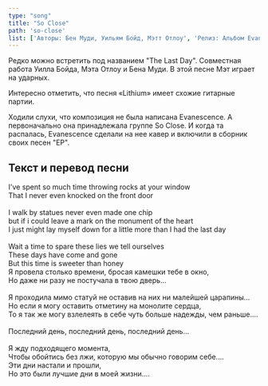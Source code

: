 ```yaml
---
type: "song"
title: "So Close"
path: 'so-close'
list: ['Авторы: Бен Муди, Уильям Бойд, Мэтт Отлоу', 'Релиз: Альбом Evanescence EP (Трек #5).', 'Дата записи: 1998.', 'Продолжительность: 4:23']
---
```


Редко можно встретить под названием "The Last Day". Совместная работа Уилла Бойда, Мэта Отлоу и Бена Муди. В этой песне Мэт играет на ударных.

Интересно отметить, что песня «Lithium» имеет схожие гитарные партии.

Ходили слухи, что композиция не была написана Evanescence. А первоначально она принадлежала группе So Close. И когда та распалась, Evanescence сделали на нее кавер и включили в сборник своих песен "ЕР".





## <i class="fas fa-dove"></i> Текст и перевод песни

<div class="song-wrap">

<div class="song-lyric">
				I've spent so much time throwing rocks at your window<br/>
				That I never even knocked on the front door<br/>
<br/>
				I walk by statues never even made one chip<br/>
				but if i could leave a mark on the monument of the heart<br/>
				I just might lay myself down for a little more than I had the last day<br/>
<br/>
				Wait a time to spare these lies we tell ourselves<br/>
				These days have come and gone<br/>
				But this time is sweeter than honey</div>

<div class="song-lyric">
				Я провела столько времени, бросая камешки тебе в окно,<br/>
				Но даже ни разу не постучала в твою дверь...<br/>
<br/>
				Я проходила мимо статуй не оставив на них ни малейшей царапины...<br/>
				Но если я могу оставить отметину на монолите сердца,<br/>
				То я так же могу взлелеять в себе чуть больше надежды, чем раньше....<br/>
<br/>
				Последний день, последний день, последний день...<br/>
<br/>
				Я жду подходящего момента,<br/>
				Чтобы обойтись без лжи, которую мы обычно говорим себе....<br/>
				Эти дни настали и прошли,<br/>
				Но это были лучшие дни в моей жизни....</div>

</div>
    